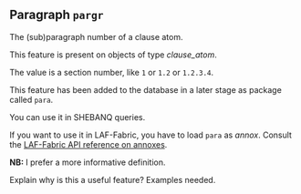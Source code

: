 Paragraph `pargr`
---------------------------------------------------
The (sub)paragraph number of a clause atom.

This feature is present on objects of type *clause_atom*.

The value is a section number, like `1` or `1.2` or `1.2.3.4`.

This feature has been added to the database in a later stage as package called `para`.

You can use it in SHEBANQ queries.

If you want to use it in LAF-Fabric, you have to load `para` as *annox*.
Consult the [LAF-Fabric API reference on annoxes](http://laf-fabric.readthedocs.io/en/latest/texts/API-reference.html#extra-annotation-packages).


**NB:**
I prefer a more informative definition.

Explain why is this a useful feature? Examples needed.

